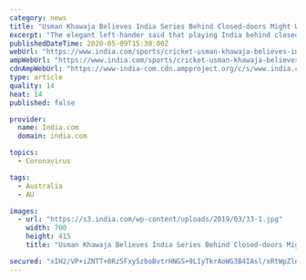 ```yaml
---
category: news
title: "Usman Khawaja Believes India Series Behind Closed-doors Might Work in Australia’s Favour, Says Indian Fans Can Outnumber You in Melbourne Also"
excerpt: "The elegant left-hander said that playing India behind closed doors at the end of the year might end up working in favour of the hosts."
publishedDateTime: 2020-05-09T15:30:00Z
webUrl: "https://www.india.com/sports/cricket-usman-khawaja-believes-india-series-behind-closed-doors-might-work-in-australias-favour-says-indian-fans-can-outnumber-you-in-melbourne-also-4024367/"
ampWebUrl: "https://www.india.com/sports/cricket-usman-khawaja-believes-india-series-behind-closed-doors-might-work-in-australias-favour-says-indian-fans-can-outnumber-you-in-melbourne-also-4024367/amp/"
cdnAmpWebUrl: "https://www-india-com.cdn.ampproject.org/c/s/www.india.com/sports/cricket-usman-khawaja-believes-india-series-behind-closed-doors-might-work-in-australias-favour-says-indian-fans-can-outnumber-you-in-melbourne-also-4024367/amp/"
type: article
quality: 14
heat: 14
published: false

provider:
  name: India.com
  domain: india.com

topics:
  - Coronavirus

tags:
  - Australia
  - AU

images:
  - url: "https://s3.india.com/wp-content/uploads/2019/03/33-1.jpg"
    width: 700
    height: 415
    title: "Usman Khawaja Believes India Series Behind Closed-doors Might Work in Australia’s Favour, Says Indian Fans Can Outnumber You in Melbourne Also"

secured: "xIH2/VP+iZNTT+8Rz5Fxy5zboBvtrHNGS+9LIyTkrAoWG3B4IAsl/xRtWpZlnnClttdNGL8GaWJGHKF3Hw5D5B9wjPfkVZXCXfwjKrQ7S/6B/GF0yKCbLA4l7WcHUuDwJWJFzAypHbkK49XBgOT3j4mCLqHX5aH092EQvo0hRtEHINtFmLwxCB1ijeikVOkfId0M0RJQACqaNU9/sMv0ElPxwZg7OJV0kckxq1lRoQYZkyaZuIhuq61RZa8mMVxFvxKuxqGBZtoAAnIej54mZMeV2Yo6/OyMtSO3iUmDx/i6GMOzUadTv8TY9jW6c4Og;gdHFs9ZNfgTjoFKpthT6Nw=="
---
```


